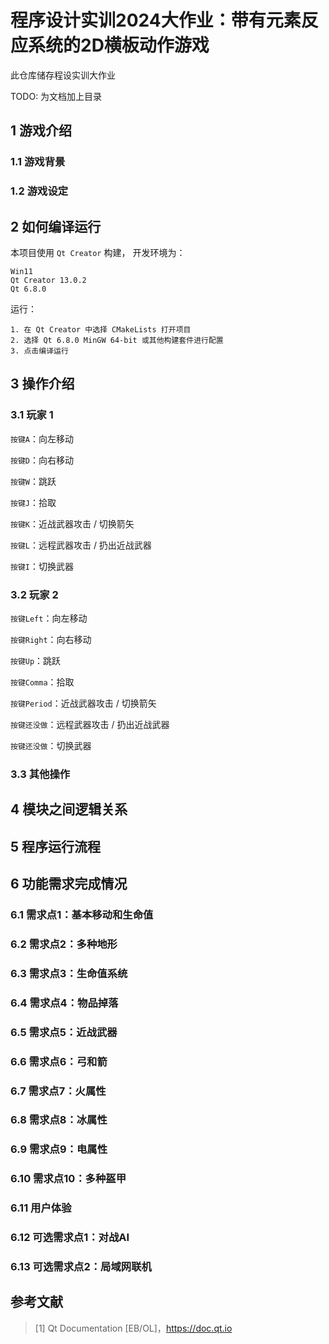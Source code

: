 # 程序设计实训2024大作业：带有元素反应系统的2D横板动作游戏

此仓库储存程设实训大作业

TODO: 为文档加上目录

## 1 游戏介绍

### 1.1 游戏背景

### 1.2 游戏设定


## 2 如何编译运行

本项目使用 `Qt Creator` 构建，
开发环境为：

    Win11
    Qt Creator 13.0.2
    Qt 6.8.0

运行：

    1. 在 Qt Creator 中选择 CMakeLists 打开项目
    2. 选择 Qt 6.8.0 MinGW 64-bit 或其他构建套件进行配置
    3. 点击编译运行


## 3 操作介绍

### 3.1 玩家 1

`按键A`：向左移动

`按键D`：向右移动

`按键W`：跳跃

`按键J`：拾取

`按键K`：近战武器攻击 / 切换箭矢

`按键L`：远程武器攻击 / 扔出近战武器

`按键I`：切换武器

### 3.2 玩家 2

`按键Left`：向左移动

`按键Right`：向右移动

`按键Up`：跳跃

`按键Comma`：拾取

`按键Period`：近战武器攻击 / 切换箭矢

`按键还没做`：远程武器攻击 / 扔出近战武器

`按键还没做`：切换武器

### 3.3 其他操作

## 4 模块之间逻辑关系

## 5 程序运行流程

## 6 功能需求完成情况

### 6.1 需求点1：基本移动和生命值

### 6.2 需求点2：多种地形

### 6.3 需求点3：生命值系统

### 6.4 需求点4：物品掉落

### 6.5 需求点5：近战武器

### 6.6 需求点6：弓和箭

### 6.7 需求点7：火属性

### 6.8 需求点8：冰属性

### 6.9 需求点9：电属性

### 6.10 需求点10：多种盔甲

### 6.11 用户体验

### 6.12 可选需求点1：对战AI

### 6.13 可选需求点2：局域网联机

## 参考文献

> [1] Qt Documentation [EB/OL]，https://doc.qt.io
